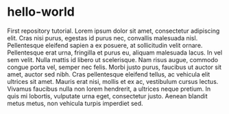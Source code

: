 # hello-world
First repository tutorial.
Lorem ipsum dolor sit amet, consectetur adipiscing elit. Cras nisi purus, egestas id purus nec, convallis malesuada nisl. Pellentesque eleifend sapien a ex posuere, at sollicitudin velit ornare. Pellentesque erat urna, fringilla et purus eu, aliquam malesuada lacus. In vel sem velit. Nulla mattis id libero ut scelerisque. Nam risus augue, commodo congue porta vel, semper nec felis. Morbi justo purus, faucibus ut auctor sit amet, auctor sed nibh. Cras pellentesque eleifend tellus, ac vehicula elit ultrices sit amet. Mauris erat nisi, mollis et ex ac, vestibulum cursus lectus. Vivamus faucibus nulla non lorem hendrerit, a ultrices neque pretium. In quis mi lobortis, vulputate urna eget, consectetur justo. Aenean blandit metus metus, non vehicula turpis imperdiet sed.
